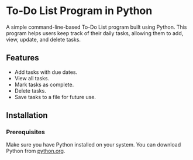 # To-Do List Program in Python

A simple command-line-based To-Do List program built using Python. This program helps users keep track of their daily tasks, allowing them to add, view, update, and delete tasks.

## Features

- Add tasks with due dates.
- View all tasks.
- Mark tasks as complete.
- Delete tasks.
- Save tasks to a file for future use.

## Installation

### Prerequisites

Make sure you have Python installed on your system. You can download Python from [python.org](https://www.python.org/downloads/).
